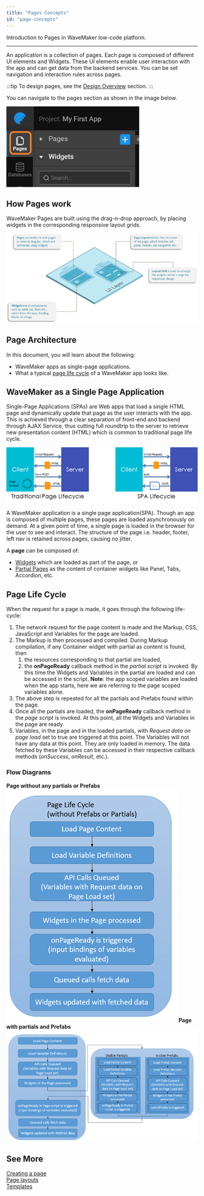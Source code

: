 ```yaml
---
title: "Pages Concepts"
id: "page-concepts"
---
```

Introduction to Pages in WaveMaker low-code platform. 

---
An application is a collection of pages. Each page is composed of different UI elements and Widgets. These UI elements enable user interaction with the app and can get data from the backend services. You can be set navigation and interaction rules across pages.

:::tip
To design pages, see the [Design Overview](/learn/app-development/ui-design/design-overview) section.
:::

 You can navigate to the pages section as shown in the image below. 

![Pages introduction in WaveMaker](/learn/assets/pages_introduction.png)

## How Pages work

WaveMaker Pages are built using the drag-n-drop approach, by placing widgets in the corresponding responsive layout grids.  

[![](/learn/assets/UI_design-1.png)](/learn/assets/UI_design-1.png)

## Page Architecture

In this document, you will learn about the following: 

- WaveMaker apps as single-page applications.
- What a typical [page life cycle](#page-life-cycle) of a WaveMaker app looks like.

## WaveMaker as a Single Page Application

Single-Page Applications (SPAs) are Web apps that load a single HTML page and dynamically update that page as the user interacts with the app. This is achieved through a clear separation of front-end and backend through AJAX Service, thus cutting full roundtrip to the server to retrieve new presentation content (HTML) which is common to traditional page life cycle.

[![](/learn/assets/spa_arch.png)](/learn/assets/spa_arch.png)

A WaveMaker application is a single page application(SPA). Though an app is composed of multiple pages, these pages are loaded asynchronously on demand. At a given point of time, a single page is loaded in the browser for the user to see and interact. The structure of the page i.e. header, footer, left nav is retained across pages, causing no jitter.

A **page** can be composed of:

- [Widgets](/learn/app-development/widgets/widget-library) which are loaded as part of the page, or
- [Partial Pages](/learn/app-development/ui-design/page-concepts/partial-pages) as the content of container widgets like Panel, Tabs, Accordion, etc.

## Page Life Cycle

When the request for a page is made, it goes through the following life-cycle:

1. The network request for the page content is made and the Markup, CSS, JavaScript and Variables for the page are loaded.
2. The Markup is then processed and compiled. During Markup compilation, if any Container widget with partial as content is found, then
    1. the resources corresponding to that partial are loaded,
    2. the **onPageReady** callback method in the _partial script_ is invoked. By this time the Widgets and Variables in the partial are loaded and can be accessed in the script. **Note**: the app scoped variables are loaded when the app starts, here we are referring to the page scoped variables alone.
3. The above step is repeated for all the partials and Prefabs found within the page.
4. Once all the partials are loaded, the **onPageReady** callback method in the _page script_ is invoked. At this point, all the Widgets and Variables in the page are ready.
5. Variables, in the page and in the loaded partials, with _Request data on page load_ set to true are triggered at this point. The Variables will not have any data at this point. They are only loaded in memory. The data fetched by these Variables can be accessed in their respective callback methods (_onSuccess_, _onResult_, etc.).

### Flow Diagrams

**Page without any partials or Prefabs** [![page-life-cycle](/learn/assets/Page-Life-Cycle.png)](/learn/assets/Page-Life-Cycle.png) **Page with partials and Prefabs** [![page-life-cycle-full](/learn/assets/Page-Life-Cycle-full.png)](/learn/assets/Page-Life-Cycle-full.png)

## See More
[Creating a page](/learn/app-development/ui-design/page-creation/)  
[Page layouts](/learn/app-development/ui-design/page-concepts/page-layouts/)  
[Templates](/learn/app-development/ui-design/page-concepts/page-templates/)  

